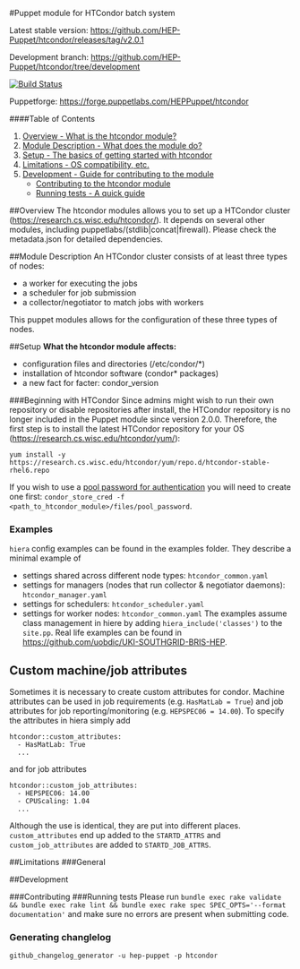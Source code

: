 #Puppet module for HTCondor batch system

Latest stable version: https://github.com/HEP-Puppet/htcondor/releases/tag/v2.0.1

Development branch: https://github.com/HEP-Puppet/htcondor/tree/development

[![Build Status](https://travis-ci.org/HEP-Puppet/htcondor.svg?branch=master)](https://travis-ci.org/HEP-Puppet/htcondor)

Puppetforge: https://forge.puppetlabs.com/HEPPuppet/htcondor


####Table of Contents
1. [Overview - What is the htcondor module?](#overview)
2. [Module Description - What does the module do?](#module-description)
3. [Setup - The basics of getting started with htcondor](#setup)
4. [Limitations - OS compatibility, etc.](#limitations)
7. [Development - Guide for contributing to the module](#development)
	* [Contributing to the htcondor module](#contributing)
    * [Running tests - A quick guide](#running-tests)

##Overview
The htcondor modules allows you to set up a HTCondor cluster (https://research.cs.wisc.edu/htcondor/).
It depends on several other modules, including puppetlabs/(stdlib|concat|firewall).
Please check the metadata.json for detailed dependencies.

##Module Description
An HTCondor cluster consists of at least three types of nodes:
 * a worker for executing the jobs
 * a scheduler for job submission
 * a collector/negotiator to match jobs with workers

This puppet modules allows for the configuration of these three types of nodes.


##Setup
**What the htcondor module affects:**
 * configuration files and directories (/etc/condor/*)
 * installation of htcondor software (condor* packages)
 * a new fact for facter: condor_version

###Beginning with HTCondor
Since admins might wish to run their own repository or disable repositories after install,
the HTCondor repository is no longer included in the Puppet module since version 2.0.0.
Therefore, the first step is to install the latest HTCondor repository for your OS (https://research.cs.wisc.edu/htcondor/yum/):
```
yum install -y https://research.cs.wisc.edu/htcondor/yum/repo.d/htcondor-stable-rhel6.repo
```
If you wish to use a [pool password for authentication](http://research.cs.wisc.edu/htcondor/manual/latest/3_6Security.html#SECTION00463400000000000000) you will need to create one first: ```condor_store_cred -f <path_to_htcondor_module>/files/pool_password```.

### Examples
`hiera` config examples can be found in the examples folder. They describe a minimal example of
 - settings shared across different node types: `htcondor_common.yaml`
 - settings for managers (nodes that run collector & negotiator daemons): `htcondor_manager.yaml`
 - settings for schedulers: `htcondor_scheduler.yaml`
 - settings for worker nodes: `htcondor_common.yaml`
The examples assume class management in hiere by adding  `hiera_include('classes')` to the `site.pp`.
Real life examples can be found in https://github.com/uobdic/UKI-SOUTHGRID-BRIS-HEP.

## Custom machine/job attributes
Sometimes it is necessary to create custom attributes for condor. Machine attributes can be used
in job requirements (e.g. `HasMatLab = True`) and job attributes for job reporting/monitoring (e.g. `HEPSPEC06 = 14.00`).
To specify the attributes in hiera simply add
```
htcondor::custom_attributes:
  - HasMatLab: True
  ...
```
and for job attributes
```
htcondor::custom_job_attributes:
  - HEPSPEC06: 14.00
  - CPUScaling: 1.04
  ...
```
Although the use is identical, they are put into different places. `custom_attributes` end up added to the `STARTD_ATTRS`
and `custom_job_attributes` are added to `STARTD_JOB_ATTRS`.

##Limitations
###General


##Development

###Contributing
###Running tests
Please run
```bundle exec rake validate && bundle exec rake lint && bundle exec rake spec SPEC_OPTS='--format documentation'```
and make sure no errors are present when submitting code.

### Generating changlelog
```
github_changelog_generator -u hep-puppet -p htcondor
```

